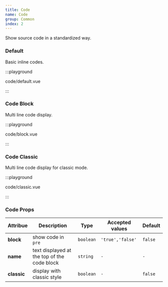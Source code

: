 ```yaml
---
title: Code
name: Code
group: Common
index: 2
---
```


Show source code in a standardized way.

### Default

Basic inline codes.

:::playground

code/default.vue

:::

### Code Block

Multi line code display.

:::playground

code/block.vue

:::

### Code Classic

Multi line code display for classic mode.

:::playground

code/classic.vue

:::

### Code Props

| Attribue    | Description                                 | Type      | Accepted values  | Default |
| ----------- | ------------------------------------------- | --------- | ---------------- | ------- |
| **block**   | show code in `pre`                          | `boolean` | `'true','false'` | `false` |
| **name**    | text displayed at the top of the code block | `string`  | `-`              | `-`     |
| **classic** | display with classic style                  | `boolean` | `-`              | `false` |
